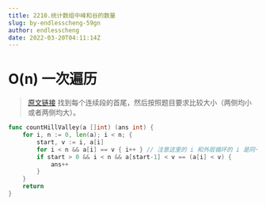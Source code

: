 ```yaml
---
title: 2210.统计数组中峰和谷的数量
slug: by-endlesscheng-59gn
author: endlesscheng
date: 2022-03-20T04:11:14Z
---
```

# O(n) 一次遍历
 
> [原文链接](https://leetcode.cn/problems/count-hills-and-valleys-in-an-array/solution/by-endlesscheng-59gn)
找到每个连续段的首尾，然后按照题目要求比较大小（两侧均小或者两侧均大）。

```go
func countHillValley(a []int) (ans int) {
	for i, n := 0, len(a); i < n; {
		start, v := i, a[i]
		for i < n && a[i] == v { i++ } // 注意这里的 i 和外层循环的 i 是同一个变量，因此时间复杂度为 O(n)
		if start > 0 && i < n && a[start-1] < v == (a[i] < v) {
			ans++
		}
	}
	return
}
```
